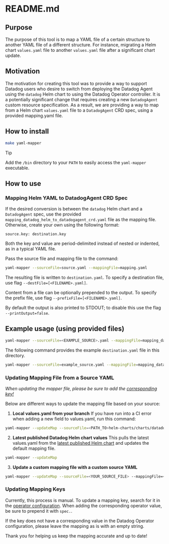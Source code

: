# README.md

## Purpose

The purpose of this tool is to map a YAML file of a certain structure to another YAML file of a different structure. For instance, migrating a Helm chart `values.yaml` file to another `values.yaml` file after a significant chart update.

## Motivation

The motivation for creating this tool was to provide a way to support Datadog users who desire to switch from deploying the Datadog Agent using the `datadog` Helm chart to using the Datadog Operator controller. It is a potentially significant change that requires creating a new `DatadogAgent` custom resource specification. As a result, we are providing a way to map from a Helm chart `values.yaml` file to a `DatadogAgent` CRD spec, using a provided mapping.yaml file.

## How to install

```bash
make yaml-mapper
```

> [!TIP]
> Add the `/bin` directory to your `PATH` to easily access the `yaml-mapper` executable.

## How to use

### Mapping Helm YAML to DatadogAgent CRD Spec

If the desired conversion is between the `datadog` Helm chart and a `DatadogAgent` spec, use the provided `mapping_datadog_helm_to_datadogagent_crd.yaml` file as the mapping file. Otherwise, create your own using the following format:

```
source.key: destination.key
```

Both the key and value are period-delimited instead of nested or indented, as in a typical YAML file.

Pass the source file and mapping file to the command:

```bash
yaml-mapper --sourceFile=source.yaml --mappingFile=mapping.yaml
```

The resulting file is written to `destination.yaml`. To specify a destination file, use flag `--destFile=[<FILENAME>.yaml]`.

Content from a file can be optionally prepended to the output. To specify the prefix file, use flag `--prefixFile=[<FILENAME>.yaml]`.

By default the output is also printed to STDOUT; to disable this use the flag `--printOutput=false`.

## Example usage (using provided files)

```bash
yaml-mapper --sourceFile=<EXAMPLE_SOURCE>.yaml --mappingFile=mapping_datadog_helm_to_datadogagent_crd.yaml --prefixFile=<EXAMPLE_PREFIX>.yaml
```

The following command provides the example `destination.yaml` file in this directory. 
```bash
yaml-mapper --sourceFile=example_source.yaml --mappingFile=mapping_datadog_helm_to_datadogagent_crd.yaml --prefixFile=example_prefix.yaml
```

### Updating Mapping File from a Source YAML

*When updating the mapper file, please be sure to add the [corresponding key!](#updating-mapping-keys)*

Below are different ways to update the mapping file based on your source:

1. **Local values.yaml from your branch**
If you have run into a CI error when adding a new field to values.yaml, run this command:

```bash
yaml-mapper --updateMap --sourceFile=<PATH_TO>helm-charts/charts/datadog/values.yaml
```
2. **Latest published Datadog Helm chart values**
This pulls the latest values.yaml from the [latest published Helm chart](https://github.com/DataDog/helm-charts/releases/latest) and updates the default mapping file.

``` bash
yaml-mapper --updateMap
```
3. **Update a custom mapping file with a custom source YAML**

```bash
yaml-mapper --updateMap --sourceFile=<YOUR_SOURCE_FILE> --mappingFile=<YOUR_MAPPING_FILE>
```

### Updating Mapping Keys

Currently, this process is manual. To update a mapping key, search for it in the [operator configuration](https://github.com/DataDog/datadog-operator/blob/main/docs/configuration.v2alpha1.md).  When adding the corresponding operator value, be sure to prepend it with `spec.`.
 
If the key does not have a corresponding value in the Datadog Operator configuration, please leave the mapping as is with an empty string. 

Thank you for helping us keep the mapping accurate and up to date!